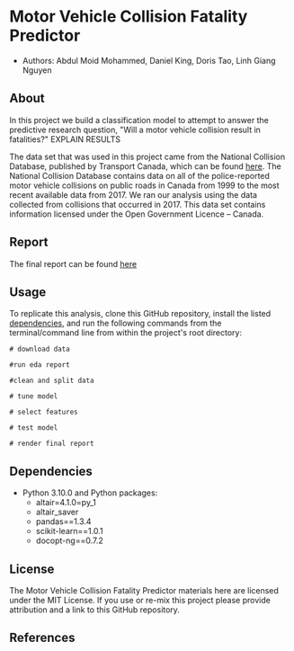 # Motor Vehicle Collision Fatality Predictor

* Authors: Abdul Moid Mohammed, Daniel King, Doris Tao, Linh Giang Nguyen

## About

In this project we build a classification model to attempt to answer the predictive research question, "Will a motor vehicle collision result in fatalities?" EXPLAIN RESULTS

The data set that was used in this project came from the National Collision Database, published by Transport Canada, which can be found [here](https://open.canada.ca/data/en/dataset/1eb9eba7-71d1-4b30-9fb1-30cbdab7e63a). The National Collision Database contains data on all of the police-reported motor vehicle collisions on public roads in Canada from 1999 to the most recent available data from 2017. We ran our analysis using the data collected from collisions that occurred in 2017. This data set contains information licensed under the Open Government Licence – Canada.

## Report

The final report can be found [here]("")

## Usage

To replicate this analysis, clone this GitHub repository, install the listed [dependencies](#Dependencies), and run the following commands from the terminal/command line from within the project's root directory:

```
# download data

#run eda report

#clean and split data

# tune model

# select features

# test model

# render final report

```

## Dependencies

* Python 3.10.0 and Python packages:
  * altair=4.1.0=py_1
  * altair_saver
  * pandas==1.3.4
  * scikit-learn==1.0.1
  * docopt-ng==0.7.2

## License

The Motor Vehicle Collision Fatality Predictor materials here are licensed under the MIT License. If you use or re-mix this project please provide attribution and a link to this GitHub repository.

## References